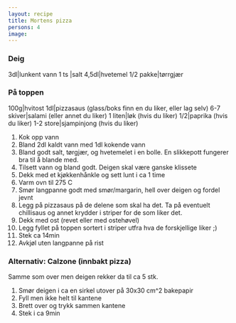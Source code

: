 ```yaml
---
layout: recipe
title: Mortens pizza
persons: 4
image: 
---
```

<!-- -->

### Deig

3dl|lunkent vann
1 ts |salt
4,5dl|hvetemel
1/2 pakke|tørrgjær

### På toppen

100g|hvitost
1dl|pizzasaus (glass/boks finn en du liker, eller lag selv)
6-7 skiver|salami (eller annet du liker)
1 liten|løk (hvis du liker)
1/2|paprika (hvis du liker)
1-2 store|sjampinjong (hvis du liker)

<!-- ad -->

1. Kok opp vann
2. Bland 2dl kaldt vann med 1dl kokende vann
3. Bland godt salt, tørgjær, og hvetemelet i en bolle. En slikkepott fungerer bra til å blande med.
4. Tilsett vann og bland godt. Deigen skal være ganske klissete
5. Dekk med et kjøkkenhånkle og sett lunt i ca 1 time
6. Varm ovn til 275 C
7. Smør langpanne godt med smør/margarin, hell over deigen og fordel jevnt
8. Legg på pizzasaus på de delene som skal ha det. Ta på eventuelt chillisaus og annet krydder i striper for de som liker det.
9. Dekk med ost (revet eller med ostehøvel)
10. Legg fyllet på toppen sortert i striper utfra hva de forskjellige liker ;) 
11. Stek ca 14min
12. Avkjøl uten langpanne på rist

### Alternativ: Calzone (innbakt pizza)

Samme som over men deigen rekker da til ca 5 stk.

1. Smør deigen i ca en sirkel utover på 30x30 cm^2 bakepapir
2. Fyll men ikke helt til kantene
3. Brett over og trykk sammen kantene
4. Stek i ca 9min
